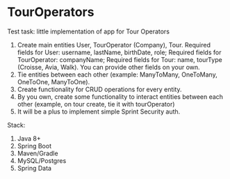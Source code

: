 # TourOperators

Test task:
little implementation of app for Tour Operators
1. Create main entities User, TourOperator (Company), Tour. Required fields for User: username, lastName, birthDate, role; Required fields for TourOperator: companyName;
Required fields for Tour: name, tourType (Croisse, Avia, Walk). You can provide other fields on your own.
2. Tie entities between each other (example: ManyToMany, OneToMany, OneToOne, ManyToOne).
3. Create functionality for CRUD operations for every entity.
4. By you own, create some functionality to interact entities between each other
(example, on tour create, tie it with tourOperator)
5. It will be a plus to implement simple Sprint Security auth.

Stack:
1. Java 8+
2. Spring Boot
3. Maven/Gradle
4. MySQL/Postgres
5. Spring Data